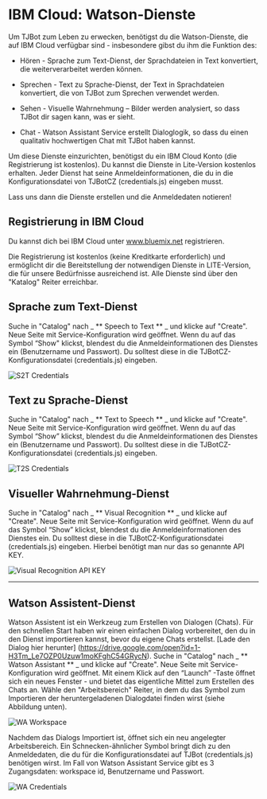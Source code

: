 # IBM Cloud: Watson-Dienste
 
 
Um TJBot zum Leben zu erwecken, benötigst du die Watson-Dienste, die auf IBM Cloud verfügbar sind - insbesondere gibst du ihm die Funktion des:
 
* Hören - Sprache zum Text-Dienst, der Sprachdateien in Text konvertiert, die weiterverarbeitet werden können.
* Sprechen - Text zu Sprache-Dienst, der Text in Sprachdateien konvertiert, die von TJBot zum Sprechen verwendet werden.
* Sehen - Visuelle Wahrnehmung – Bilder werden analysiert, so dass TJBot dir sagen kann, was er sieht. 

* Chat - Watson Assistant Service erstellt Dialoglogik, so dass du einen qualitativ hochwertigen Chat mit TJBot haben kannst.
 
Um diese Dienste einzurichten, benötigst du ein IBM Cloud Konto (die Registrierung ist kostenlos). Du kannst die Dienste in Lite-Version kostenlos erhalten. Jeder Dienst hat seine Anmeldeinformationen, die du in die Konfigurationsdatei von TJBotCZ (credentials.js) eingeben musst.
 
Lass uns dann die Dienste erstellen und die Anmeldedaten notieren!
 
## Registrierung in IBM Cloud
 
Du kannst dich bei IBM Cloud unter www.bluemix.net registrieren.
 
Die Registrierung ist kostenlos (keine Kreditkarte erforderlich) und ermöglicht dir die Bereitstellung der notwendigen Dienste in LITE-Version, die für unsere Bedürfnisse ausreichend ist. Alle Dienste sind über den  "Katalog" Reiter erreichbar.
 
## Sprache zum Text-Dienst
 
Suche in "Catalog" nach _ ** Speech to Text ** _ und klicke auf "Create". Neue Seite mit Service-Konfiguration wird geöffnet. Wenn du auf das Symbol “Show" klickst, blendest du die Anmeldeinformationen des Dienstes ein (Benutzername und Passwort). Du solltest diese in die TJBotCZ-Konfigurationsdatei (credentials.js) eingeben.
 
![S2T Credentials](https://raw.githubusercontent.com/tjbotcz/manuals/master/images/s2t-credentials.png) 
 
 
## Text zu Sprache-Dienst
 
Suche in "Catalog" nach _ ** Text to Speech ** _ und klicke auf "Create". Neue Seite mit Service-Konfiguration wird geöffnet. Wenn du auf das Symbol “Show” klickst, blendest du die Anmeldeinformationen des Dienstes ein (Benutzername und Passwort). Du solltest diese in die TJBotCZ-Konfigurationsdatei (credentials.js) eingeben.
 
![T2S Credentials](https://raw.githubusercontent.com/tjbotcz/manuals/master/images/t2s-credentials.png) 
 
## Visueller Wahrnehmung-Dienst
 
Suche in "Catalog" nach _ ** Visual Recognition ** _ und klicke auf "Create". Neue Seite mit Service-Konfiguration wird geöffnet. Wenn du auf das Symbol “Show” klickst, blendest du die Anmeldeinformationen des Dienstes ein. Du solltest diese in die TJBotCZ-Konfigurationsdatei (credentials.js) eingeben. Hierbei benötigt man nur das so genannte API KEY.
 
![Visual Recognition API KEY](https://raw.githubusercontent.com/tjbotcz/manuals/master/images/visual-recognition-credentials.png) 
 
--- 
 
## Watson Assistent-Dienst
 
Watson Assistent ist ein Werkzeug zum Erstellen von Dialogen (Chats). Für den schnellen Start haben wir einen einfachen Dialog vorbereitet, den du in den Dienst importieren kannst, bevor du eigene Chats erstellst. [Lade den Dialog hier herunter] (https://drive.google.com/open?id=1-H3Tm_Le7OZP0Uzuw1moKFghC54GRycN). Suche in "Catalog" nach _ ** Watson Assistant ** _ und klicke auf "Create". Neue Seite mit Service-Konfiguration wird geöffnet. Mit einem Klick auf den “Launch” -Taste öffnet sich  ein neues Fenster - und bietet das eigentliche Mittel zum Erstellen des Chats an. Wähle den "Arbeitsbereich" Reiter, in dem du das Symbol zum Importieren der heruntergeladenen Dialogdatei finden wirst (siehe Abbildung unten).
 
![WA Workspace](https://raw.githubusercontent.com/tjbotcz/manuals/master/images/wa-workspace.png)
 
Nachdem das Dialogs Importiert ist, öffnet sich ein neu angelegter Arbeitsbereich. Ein Schnecken-ähnlicher Symbol bringt dich zu den Anmeldedaten, die du für die Konfigurationsdatei auf TJBot (credentials.js) benötigen wirst. Im Fall von Watson Assistant Service gibt es 3 Zugangsdaten: workspace id, Benutzername und Passwort.
 
![WA Credentials](https://raw.githubusercontent.com/tjbotcz/manuals/master/images/wa-credentials.png) 
